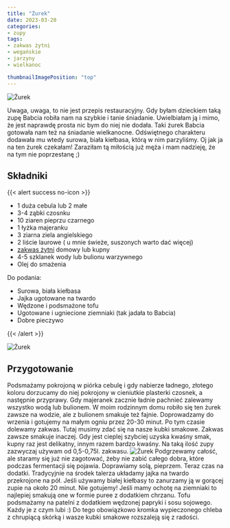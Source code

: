 ```yaml
---
title: "Żurek"
date: 2023-03-20
categories:
- zupy
tags:
- zakwas żytni
- wegańskie
- jarzyny
- wielkanoc

thumbnailImagePosition: "top"
---
```

![Żurek](/img/zurek/zurek-1.JPG)

Uwaga, uwaga, to nie jest przepis restauracyjny. Gdy byłam dzieckiem taką zupę Babcia robiła nam na szybkie i tanie śniadanie. Uwielbiałam ją i mimo, że jest naprawdę prosta nic bym do niej nie dodała. Taki żurek Babcia gotowała nam też na śniadanie wielkanocne. Odświętnego charakteru dodawała mu wtedy surowa, biała kiełbasa, którą w nim parzyliśmy. Oj jak ja na ten żurek czekałam! Zaraziłam tą miłością już męża i mam nadzieję, że na tym nie poprzestanę ;)
<!--more-->

## Składniki
{{< alert success no-icon >}}
- 1 duża cebula lub 2 małe
- 3-4 ząbki czosnku
- 10 ziaren pieprzu czarnego
- 1 łyżka majeranku
- 3 ziarna ziela angielskiego
- 2 liście laurowe ( u mnie świeże, suszonych warto dać więcej)
- [zakwas żytni](https://wegeinie.pl/2023/03/zakwas-na-%C5%BCurek/) domowy lub kupny
- 4-5 szklanek wody lub bulionu warzywnego
- Olej do smażenia

Do podania:
- Surowa, biała kiełbasa
- Jajka ugotowane na twardo
- Wędzone i podsmażone tofu
- Ugotowane i ugniecione ziemniaki (tak jadała to Babcia)
- Dobre pieczywo



{{< /alert >}}

![Żurek](/img/zurek/zurek-2.JPG)
## Przygotowanie
Podsmażamy pokrojoną w piórka cebulę i gdy nabierze ładnego, złotego koloru dorzucamy do niej pokrojony w cieniutkie plasterki czosnek, a następnie przyprawy. Gdy majeranek zacznie ładnie pachnieć zalewamy wszystko wodą lub bulionem. W moim rodzinnym domu robiło się ten żurek zawsze na wodzie, ale z bulionem smakuje też fajnie. Doprowadzamy do wrzenia i gotujemy na małym ogniu przez 20-30 minut. Po tym czasie dolewamy zakwas. Tutaj musimy zdać się na nasze kubki smakowe. Zakwas zawsze smakuje inaczej. Gdy jest cieplej szybciej uzyska kwaśny smak, kupny raz jest delikatny, innym razem bardzo kwaśny. Na taką ilość zupy zazwyczaj używam od 0,5-0,75l. zakwasu. 
![Żurek](/img/zurek/zurek-3.JPG)
Podgrzewamy całość, ale staramy się już nie zagotować, żeby nie zabić całego dobra, które podczas fermentacji się pojawia. Doprawiamy solą, pieprzem. Teraz czas na dodatki. Tradycyjnie na środek talerza układamy jajka na twardo przekrojone na pół. Jeśli używamy białej kiełbasy to zanurzamy ją w gorącej zupie na około 20 minut. Nie gotujemy! Jeśli mamy ochotę na ziemniaki to najlepiej smakują one w formie puree z dodatkiem chrzanu. Tofu podsmażamy na patelni z dodatkiem wędzonej papryki i sosu sojowego. Każdy je z czym lubi :) Do tego obowiązkowo kromka wypieczonego chleba z chrupiącą skórką  i wasze kubki smakowe rozszaleją się z radości. 

